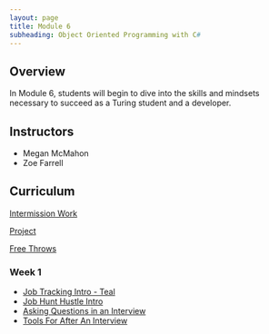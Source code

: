 ```yaml
---
layout: page
title: Module 6
subheading: Object Oriented Programming with C#
---
```


## Overview

In Module 6, students will begin to dive into the skills and mindsets necessary to succeed as a Turing student and a developer.

## Instructors

* Megan McMahon
* Zoe Farrell

## Curriculum

[Intermission Work](./intermission/)  
  
[Project](./project) 
  
[Free Throws](./freethrows)



### Week 1
* [Job Tracking Intro - Teal](./lessons/Week1/JobTrackingIntro)
* [Job Hunt Hustle Intro](./lessons/Week1/JobHuntHustle)
* [Asking Questions in an Interview](./lessons/Week1/AskingQuestionsInAnInterview)
* [Tools For After An Interview](./lessons/Week1/ToolsForAfterAnInterview)